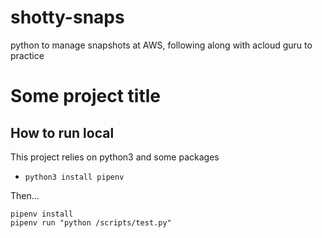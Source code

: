 # shotty-snaps
python to manage snapshots at AWS, following along with acloud guru to practice
# Some project title

## How to run local

This project relies on python3 and some packages

* `python3 install pipenv`

Then...

```
pipenv install
pipenv run "python /scripts/test.py"
```

